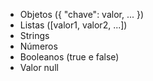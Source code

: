 - Objetos ({ "chave": valor, ... })
- Listas ([valor1, valor2, ...])
- Strings
- Números
- Booleanos (true e false)
- Valor null  

<!-- wsl -d Ubuntu -->